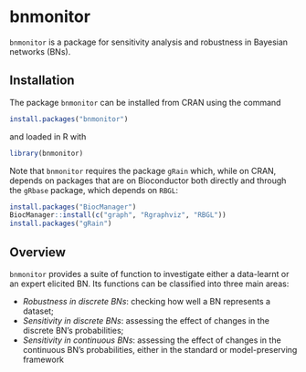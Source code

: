 
<!-- README.md is generated from README.Rmd. Please edit that file -->

# bnmonitor

`bnmonitor` is a package for sensitivity analysis and robustness in
Bayesian networks (BNs).

## Installation

The package `bnmonitor` can be installed from CRAN using the command

``` r
install.packages("bnmonitor")
```

and loaded in R with

``` r
library(bnmonitor)
```

Note that `bnmonitor` requires the package `gRain` which, while on CRAN,
depends on packages that are on Bioconductor both directly and through
the `gRbase` package, which depends on `RBGL`:

``` r
install.packages("BiocManager")
BiocManager::install(c("graph", "Rgraphviz", "RBGL"))
install.packages("gRain")
```

## Overview

`bnmonitor` provides a suite of function to investigate either a
data-learnt or an expert elicited BN. Its functions can be classified
into three main areas:

-   *Robustness in discrete BNs*: checking how well a BN represents a
    dataset;
-   *Sensitivity in discrete BNs*: assessing the effect of changes in
    the discrete BN’s probabilities;
-   *Sensitivity in continuous BNs*: assessing the effect of changes in
    the continuous BN’s probabilities, either in the standard or
    model-preserving framework

<!-- The prequential diagnostics examine the forecasts that flow from a model in sequence. -->
<!-- Each monitor given below indicates the probability of a particular observation based on the previous observations and the model structure.  -->
<!-- In the prequential mindset, we compute a probability of each subsequent observation based on all previous data points.  -->
<!-- These observations are then scored, and in this package we use the logarithmic score function. -->
<!-- The observations are then standardized to give a z-score statistic.  -->
<!-- Following the recommendation of Cowell (2007), scores indicate a poor fit where |z| > 1.96  -->
<!-- We demonstrate the efficacy of the prequential monitors with the Asia data set from the bnlearn package. Details of the variables (nodes) can be found in the documentation for bnlearn. -->

